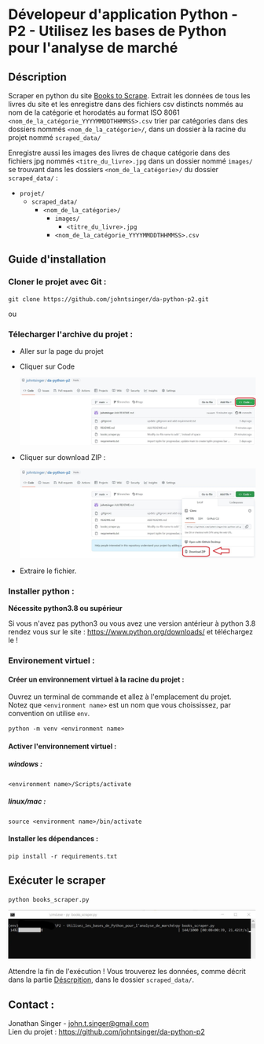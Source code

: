 # Dévelopeur d'application Python - P2 - Utilisez les bases de Python pour l'analyse de marché

## Déscription

Scraper en python du site [Books to Scrape](http://books.toscrape.com/). Extrait les données de tous les livres du site et les enregistre dans des fichiers
csv distincts nommés au nom de la catégorie et horodatés au format ISO 8061 `<nom_de_la_catégorie_YYYYMMDDTHHMMSS>.csv` trier par catégories dans des dossiers
nommés `<nom_de_la_catégorie>/`, dans un dossier à la racine du projet nommé `scraped_data/` 

Enregistre aussi les images des livres de chaque catégorie dans des fichiers jpg nommés `<titre_du_livre>.jpg` dans un dossier nommé `images/`
se trouvant dans les dossiers `<nom_de_la_catégorie>/` du dossier `scraped_data/` :
- `projet/`
  - `scraped_data/`
    - `<nom_de_la_catégorie>/`
      - `images/`
        - `<titre_du_livre>.jpg`
      - `<nom_de_la_catégorie_YYYYMMDDTHHMMSS>.csv`

## Guide d'installation

### Cloner le projet avec Git  :

    git clone https://github.com/johntsinger/da-python-p2.git
    
ou

### Télecharger l'archive du projet :

- Aller sur la page du projet
- Cliquer sur Code

    ![bouton_vert_code](./how_to_download_1.jpg)
  
- Cliquer sur download ZIP :

    ![download ZIP](./how_to_download_2.jpg)
     
- Extraire le fichier.

### Installer python :

**Nécessite python3.8 ou supérieur**

Si vous n'avez pas python3 ou vous avez une version antérieur à python 3.8 rendez vous sur le site : https://www.python.org/downloads/ et téléchargez le !

### Environement virtuel :

#### Créer un environnement virtuel à la racine du projet :

Ouvrez un terminal de commande et allez à l'emplacement du projet.\
Notez que `<environment name>`  est un nom que vous choississez, par convention on utilise `env`.

    python -m venv <environment name>

#### Activer l'environnement virtuel :

##### windows :

    <environment name>/Scripts/activate
    
##### linux/mac :

    source <environment name>/bin/activate
    
#### Installer les dépendances :

    pip install -r requirements.txt
    
## Exécuter le scraper

    python books_scraper.py
![execution image](./execution.jpg)

Attendre la fin de l'exécution ! Vous trouverez les données, comme décrit dans la partie [Déscrpition](#déscription), dans le dossier `scraped_data/`.
    
## Contact :
Jonathan Singer - john.t.singer@gmail.com\
Lien du projet : https://github.com/johntsinger/da-python-p2
